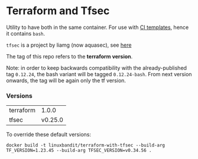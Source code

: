 # Terraform and Tfsec

Utility to have both in the same container. For use with [CI templates](https://github.com/jobtome-labs/ci-templates/), hence it contains `bash`.

`tfsec` is a project by liamg (now aquasec), see [here](https://github.com/aquasec/tfsec)

The tag of this repo refers to the **terraform version**. 

Note: in order to keep backwards compatibility with the already-published tag `0.12.24`, the bash variant will be tagged `0.12.24-bash`. From next version onwards, the tag will be again only the tf version.

### Versions
|||
|-|-|
| terraform | 1.0.0 |
| tfsec | v0.25.0 |

To override these default versions:

`docker build -t linuxbandit/terraform-with-tfsec --build-arg TF_VERSION=1.23.45 --build-arg TFSEC_VERSION=v0.34.56 .`